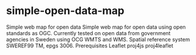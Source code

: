 # simple-open-data-map
Simple web map for open data
Simple web map for open data using open standards as OGC. Currently tested on open data from government agencies in Sweden using OCG WMTS and WMS. Spatial reference system SWEREF99 TM, epgs 3006.
Prerequisites
Leaflet
proj4js
proj4leaflet

